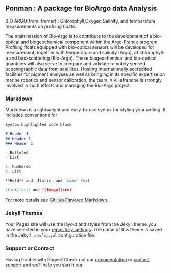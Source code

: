 ## Ponman : A package for BioArgo data Analysis

BIO ARGO(from ifremer) : Chlorophyll,Oxygen,Salinity, and temperature measurements on profiling floats.

The main mission of Bio-Argo is to contribute to the development of a bio-optical and biogeochemical component within the Argo-France program. Profiling floats equipped with bio-optical sensors will be developed for measurement, together with temperature and salinity (Argo), of chlorophyll-a and backscattering (Bio-Argo). These biogeochemical and bio-optical quantities will also serve to compare and validate remotely sensed oceanographic data from satellites. Hosting internationally accredited facilities for pigment analyses as well as bringing in its specific expertise on marine robotics and sensor calibration, the team in Villefranche is strongly involved in such efforts and managing the Bio-Argo project.

### Markdown

Markdown is a lightweight and easy-to-use syntax for styling your writing. It includes conventions for

```markdown
Syntax highlighted code block

# Header 1
## Header 2
### Header 3

- Bulleted
- List

1. Numbered
2. List

**Bold** and _Italic_ and `Code` text

[Link](url) and ![Image](src)
```

For more details see [GitHub Flavored Markdown](https://guides.github.com/features/mastering-markdown/).

### Jekyll Themes

Your Pages site will use the layout and styles from the Jekyll theme you have selected in your [repository settings](https://github.com/mishahublog/BioArgo/settings). The name of this theme is saved in the Jekyll `_config.yml` configuration file.

### Support or Contact

Having trouble with Pages? Check out our [documentation](https://help.github.com/categories/github-pages-basics/) or [contact support](https://github.com/contact) and we’ll help you sort it out.
